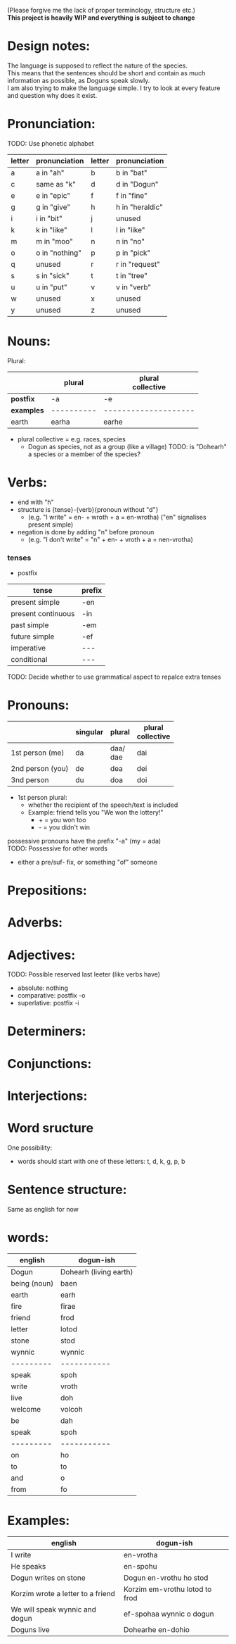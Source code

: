 (Please forgive me the lack of proper terminology, structure etc.)<br>
**This project is heavily WIP and everything is subject to change**

# Design notes:
The language is supposed to reflect the nature of the species.<br>
This means that the sentences should be short and
contain as much information as possible, as Doguns speak slowly. <br>
I am also trying to make the language simple. I try to look at every feature and question why does it exist.

# Pronunciation:
TODO: Use phonetic alphabet

| letter | pronunciation  | letter | pronunciation   |
|--------|----------------|--------|-----------------|
| a      | a in "ah"      | b      | b in "bat"      |
| c      | same as "k"    | d      | d in "Dogun"    |
| e      | e in "epic"    | f      | f in "fine"     |
| g      | g in "give"    | h      | h in "heraldic" |
| i      | i in "bit"     | j      | unused          |
| k      | k in "like"    | l      | l in "like"     |
| m      | m in "moo"     | n      | n in "no"       |
| o      | o in "nothing" | p      | p in "pick"     |
| q      | unused         | r      | r in "request"  |
| s      | s in "sick"    | t      | t in "tree"     |
| u      | u in "put"     | v      | v in "verb"     |
| w      | unused         | x      | unused          |
| y      | unused         | z      | unused          |


# Nouns:
Plural:

|              |  plural    | plural<br>collective |
|--------------|------------|----------------------|
| **postfix**  | -a         | -e                   |
| **examples** | ---------- | -------------------- |
| earth        | earha      | earhe                |
- plural collective = e.g. races, species
  - Dogun as species, not as a group (like a village)
TODO: is "Dohearh" a species or a member of the species?

# Verbs:
- end with "h"
- structure is {tense}-{verb}{pronoun without "d"}
  - (e.g. "I write" =  en- + wroth + a = en-wrotha) ("en" signalises present simple)
- negation is done by adding "n" before pronoun
  - (e.g. "I don't write" = "n" + en- + vroth + a = nen-vrotha)

### tenses
- postfix

| tense              | prefix |
|--------------------|--------|
| present simple     | -en    |
| present continuous | -in    |
| past simple        | -em    |
| future simple      | -ef    |
| imperative         | ---    |
| conditional        | ---    |


TODO: Decide whether to use grammatical aspect to repalce extra tenses
# Pronouns:
|                  | singular | plural      | plural<br>collective|
|------------------|----------|-------------|---------------------|
| 1st person (me)  | da       | daa/<br>dae | dai                 |
| 2nd person (you) | de       | dea         | dei                 |
| 3nd person       | du       | doa         | doi                 |
- 1st person plural:
  - whether the recipient of the speech/text is included
  - Example: friend tells you "We won the lottery!"
    - \+ = you won too
    - \- = you didn't win

possessive pronouns have the prefix "-a" (my = ada)
<br>TODO: Possessive for other words
- either a pre/suf- fix, or something "of" someone

# Prepositions:
# Adverbs:
# Adjectives:
TODO: Possible reserved last leeter (like verbs have)
- absolute: nothing
- comparative: postfix -o
- superlative: postfix -i
# Determiners:
# Conjunctions:
# Interjections:

# Word sructure
One possibility:
- words should start with one of these letters: t, d, k, g, p, b
# Sentence structure:
Same as english for now

# words:
| english      | dogun-ish             |
|--------------|-----------------------|
| Dogun        | Dohearh (living earth)|
| being (noun) | baen                  |
| earth        | earh                  |
| fire         | firae                 |
| friend       | frod                  |
| letter       | lotod                 |
| stone        | stod                  |
| wynnic       | wynnic                |
|---------|-----------|
| speak   | spoh      |
| write   | vroth     |
| live    | doh       |
| welcome | volcoh    |
| be      | dah       |
| speak   | spoh      |
|---------|-----------|
| on      | ho        |
| to      | to        |
| and     | o         |
| from    | fo        |




# Examples:
| english                            | dogun-ish                      |
|------------------------------------|--------------------------------|
| I write                            | en-vrotha                      |
| He speaks                          | en-spohu                       |
| Dogun writes on stone              | Dogun en-vrothu ho stod        |
| Korzim wrote a letter to a friend  | Korzim em-vrothu lotod to frod |
| We will speak wynnic and dogun     | ef-spohaa wynnic o dogun       |
| Doguns live                        | Dohearhe en-dohio              |
